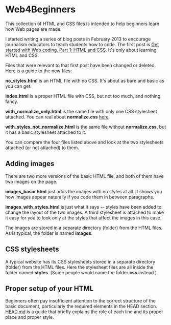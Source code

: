 # Web4Beginners

This collection of HTML and CSS files is intended to help beginners learn how Web pages are made.

I started writing a series of blog posts in February 2013 to encourage journalism educators to teach students how to code. The first post is [Get started with Web coding. Part 1: HTML and CSS](http://mindymcadams.com/tojou/2013/get-started-with-web-coding-part-1-html-and-css/). It's only about learning HTML and CSS.

Files that were relevant to that first post have been changed or deleted. Here is a guide to the new files:

**no_styles.html** is an HTML file with no CSS. It's about as bare and basic as you can get.

**index.html** is a proper HTML file with CSS, but not too much, and nothing fancy.

**with_normalize_only.html** is the same file with only one CSS stylesheet attached. You can real about **normalize.css** [here](http://nicolasgallagher.com/about-normalize-css/).

**with_styles_not_normalize.html** is the same file without **normalize.css**, but it has a basic stylesheet attached to it.

You can compare the four files listed above and look at the two stylesheets attached (or not attached) to them.

## Adding images

There are two more versions of the basic HTML file, and both of them have two images on the page.

**images_basic.html** just adds the images with no styles at all. It shows you how images appear naturally if you code them in between paragraphs.

**images_with_styles.html** is just what it says -- styles have been added to change the layout of the two images. A third stylesheet is attached to make it easy for you to look only at the styles that affect the images in this case.

The images are stored in a separate directory (folder) from the HTML files. As is typical, the folder is named **images**.

## CSS stylesheets

A typical website has its CSS stylesheets stored in a separate directory (folder) from the HTML files. Here the stylesheet files are all inside the folder named **styles**. (Some people would name the folder **css** instead.)

## Proper setup of your HTML

Beginners often pay insufficient attention to the correct structure of the basic document, particularly the required elements in the HEAD section. [HEAD.md](HEAD.md) is a guide that briefly explains the role of each line and its proper place and proper style.

